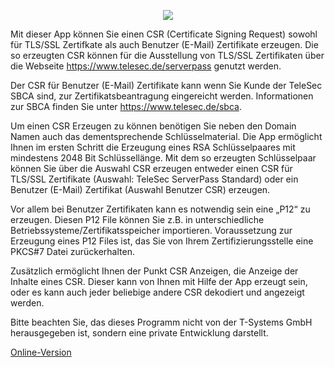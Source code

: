 <p align="center">
<a target="_blank" href="https://github.com/ml1nk/csr-generator"><img src="https://rawgit.com/ml1nk/csr-generator/master/build/icons/256x256.png"/></a>
</p>

Mit dieser App können Sie einen CSR (Certificate Signing Request) sowohl für TLS/SSL Zertifkate als auch Benutzer (E-Mail) Zertifikate erzeugen. Die so erzeugten CSR können für die Ausstellung von TLS/SSL Zertifikaten über die Webseite <a target="_blank" href="https://www.telesec.de/serverpass">https://www.telesec.de/serverpass</a> genutzt werden.

Der CSR für Benutzer (E-Mail) Zertifikate kann wenn Sie Kunde der TeleSec SBCA sind, zur Zertifikatsbeantragung eingereicht werden. Informationen zur SBCA finden Sie unter <a target="_blank" href="https://www.telesec.de/sbca">https://www.telesec.de/sbca</a>.

Um einen CSR Erzeugen zu können benötigen Sie neben den Domain Namen auch das dementsprechende Schlüsselmaterial. Die App ermöglicht Ihnen im ersten Schritt die Erzeugung eines RSA Schlüsselpaares mit mindestens 2048 Bit Schlüssellänge. Mit dem so erzeugten Schlüsselpaar können Sie über die Auswahl CSR erzeugen entweder einen CSR für TLS/SSL Zertifikate (Auswahl: TeleSec ServerPass Standard) oder ein Benutzer (E-Mail) Zertifikat (Auswahl Benutzer CSR) erzeugen.

Vor allem bei Benutzer Zertifikaten kann es notwendig sein eine „P12“ zu erzeugen. Diesen P12 File können Sie z.B. in unterschiedliche Betriebssysteme/Zertifikatsspeicher importieren. Voraussetzung zur Erzeugung eines P12 Files ist, das Sie von Ihrem Zertifizierungsstelle eine PKCS#7 Datei zurückerhalten.

Zusätzlich ermöglicht Ihnen der Punkt CSR Anzeigen, die Anzeige der Inhalte eines CSR. Dieser kann von Ihnen mit Hilfe der App erzeugt sein, oder es kann auch jeder beliebige andere CSR dekodiert  und angezeigt werden.

Bitte beachten Sie, das dieses Programm nicht von der T-Systems GmbH herausgegeben ist, sondern eine private Entwicklung darstellt.

<a target="_blank" href="https://rawgit.com/ml1nk/csr-generator/online/index.html">Online-Version</a>
